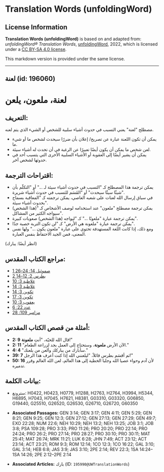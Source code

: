 # Translation Words (unfoldingWord)

## License Information

**Translation Words (unfoldingWord)** is based on and adapted from: _unfoldingWord® Translation Words_, [unfoldingWord](https://unfoldingword.org/utw), 2022, which is licensed under a [CC BY-SA 4.0 license](https://creativecommons.org/licenses/by-sa/4.0/legalcode.en).

This markdown version is provided under the same license.



--------------------------------

## لعنة (id: 196060)

لعنة، ملعون، يلعن
=================

التعريف:
--------

مصطلح "لعنة" يعني التسبب في حدوث أشياء سلبية للشخص أو الشيء الذي يتم لعنه.

* يمكن أن تكون اللعنة عبارة عن تصريح/ إعلان بأن ضررًا سيحدث لشخص ما أو شيء ما.
* لعن شخص ما يمكن أن يكون أيضًا تعبيرًا عن الرغبة في أن تحدث له أشياء سيئة.
* يمكن أن يشير أيضًا إلى العقوبة أو الأشياء السلبية الأخرى التي يتسبب أحد في حدوثها لشخص آخر.

اقتراحات الترجمة:
-----------------

* يمكن ترجمة هذا المصطلح كـ "التسبب في حدوث أشياء سيئة لـ ..." أو "التكلّم بأن شيئًا سيئًا سيحدث" أو "القَسَم للتسبب في حدوث أشياء شريرة".
* في سياق إرسال الله لعنات على شعبه العاصي، يمكن ترجمته كـ "المعاقبة بسماح بحدوث أشياء سيئة".
* يمكن ترجمة مصطلح "ملعون" عند استخدامه لوصف الأشخاص كـ "(هذا الشخص) سيواجه الكثير من المشاكل".
* يمكن ترجمة عبارة "ملعونًا ..." كـ "ليواجه (هذا الشخص) صعوبات كبيرة".
* يمكن ترجمة عبارة "ملعونة هي الأرض" كـ "لن تكون التربة خصبة جدًا".
* ومع ذلك، إذا كانت اللغة المستهدفة تحتوي على عبارة "ملعون يكون ..." ولها نفس المعنى، فمن الجيد الاحتفاظ بنفس العبارة.

(انظر أيضًا: يبارك)

مراجع الكتاب المقدس:
--------------------

* [1 صموئيل 14: 24–26](https://ref.ly/1Sam14:24-1Sam14:26)
* [2 بطرس 2: 12–14](https://ref.ly/2Pet2:12-2Pet2:14)
* [غلاطية 3: 10](https://ref.ly/Gal3:10)
* [غلاطية 3: 14](https://ref.ly/Gal3:14)
* [تكوين 3: 14](https://ref.ly/Gen3:14)
* [تكوين 3: 17](https://ref.ly/Gen3:17)
* [يعقوب 3: 10](https://ref.ly/Jas3:10)
* [عدد 22: 6](https://ref.ly/Num22:6)
* [مزامير 109: 28](https://ref.ly/Ps109:28)

أمثلة من قصص الكتاب المقدس:
---------------------------

* **2: 9** قال الله للحيّة، "أنتِ **ملعونة**!"
* **2: 11** "الآن الأرض **ملعونة**، وستحتاج إلى العمل بجد لزراعة الطعام."
* **4: 4** "سأبارك من يباركك وألعن من يلعنك."
* **39: 7** ثم أقسَم بطرس قائلاً، "ليلعنني الله إذا كنت أعرف هذا الرجل!"
* **50: 16** لأن آدم وحواء عصيا الله وجلبا الخطية إلى هذا العالم، لعن الله العالم وقرر تدميره.

بيانات الكلمة:
--------------

* سترونغ: H0422, H0423, H0779, H1288, H2763, H2764, H3994, H5344, H6895, H7043, H7045, H7621, H8381, G03310, G03320, G06850, G19440, G25510, G26520, G26530, G26710, G26720, G60350

* **Associated Passages:** GEN 3:14; GEN 3:17; GEN 4:11; GEN 5:29; GEN 8:21; GEN 9:25; GEN 12:3; GEN 27:12; GEN 27:13; GEN 27:29; GEN 49:7; EXO 22:28; NUM 22:6; NEH 10:29; NEH 13:2; NEH 13:25; JOB 3:1; JOB 3:8; PSA 109:28; PRO 3:33; PRO 11:26; PRO 20:20; PRO 22:14; PRO 24:24; PRO 26:2; PRO 27:14; PRO 28:27; PRO 30:10; PRO 30:11; MAT 25:41; MAT 26:74; MRK 11:21; LUK 6:28; JHN 7:49; ACT 23:12; ACT 23:14; ACT 23:21; ROM 9:3; ROM 12:14; 1CO 12:3; 1CO 16:22; GAL 3:10; GAL 3:14; HEB 6:8; JAS 3:9; JAS 3:10; 2PE 2:14; REV 22:3; 1SA 14:24–1SA 14:26; 2PE 2:12–2PE 2:14
* **Associated Articles:** بارك (ID: `195990@UWTranslationWords`)

